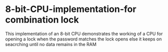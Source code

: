 # 8-bit-CPU-implementation-for combination lock
This implementation of an 8-bit CPU demonstrates the working of a CPU for opening a lock when the password matches the lock opens else it keeps on seacrching until no data remains in the RAM 
